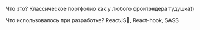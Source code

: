 Что это?
Классическое портфолио как у любого фронтэндера тудушка)) 

Что использовалось при разработке?
ReactJS🖤, React-hook, SASS
